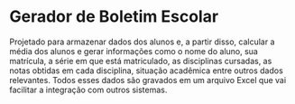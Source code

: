 # Gerador de Boletim Escolar

Projetado para armazenar dados dos alunos e, a partir disso, calcular a média dos alunos e gerar informações como o nome do aluno, sua matrícula, a série em que está matriculado, as disciplinas cursadas, as notas obtidas em cada disciplina, situação acadêmica entre outros dados relevantes. Todos esses dados são gravados em um arquivo Excel que vai facilitar a integração com outros sistemas.

